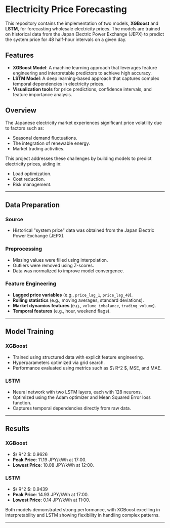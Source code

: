 # Electricity Price Forecasting

This repository contains the implementation of two models, **XGBoost** and **LSTM**, for forecasting wholesale electricity prices. The models are trained on historical data from the Japan Electric Power Exchange (JEPX) to predict the system price for 48 half-hour intervals on a given day.

## Features

- **XGBoost Model**: A machine learning approach that leverages feature engineering and interpretable predictors to achieve high accuracy.
- **LSTM Model**: A deep learning-based approach that captures complex temporal dependencies in electricity prices.
- **Visualization tools** for price predictions, confidence intervals, and feature importance analysis.

## Overview

The Japanese electricity market experiences significant price volatility due to factors such as:

- Seasonal demand fluctuations.
- The integration of renewable energy.
- Market trading activities.

This project addresses these challenges by building models to predict electricity prices, aiding in:

- Load optimization.
- Cost reduction.
- Risk management.

---

## Data Preparation

### Source

- Historical "system price" data was obtained from the Japan Electric Power Exchange (JEPX).

### Preprocessing

- Missing values were filled using interpolation.
- Outliers were removed using Z-scores.
- Data was normalized to improve model convergence.

### Feature Engineering

- **Lagged price variables** (e.g., `price_lag_1`, `price_lag_48`).
- **Rolling statistics** (e.g., moving averages, standard deviations).
- **Market dynamics features** (e.g., `volume_imbalance`, `trading_volume`).
- **Temporal features** (e.g., hour, weekend flags).

---

## Model Training

### XGBoost

- Trained using structured data with explicit feature engineering.
- Hyperparameters optimized via grid search.
- Performance evaluated using metrics such as $\ R^2 \$, MSE, and MAE.

### LSTM

- Neural network with two LSTM layers, each with 128 neurons.
- Optimized using the Adam optimizer and Mean Squared Error loss function.
- Captures temporal dependencies directly from raw data.

---

## Results

### XGBoost

- $\ R^2 \$: 0.9626
- **Peak Price**: 11.19 JPY/kWh at 17:00.
- **Lowest Price**: 10.08 JPY/kWh at 12:00.

### LSTM

- $\ R^2 \$: 0.9439
- **Peak Price**: 14.93 JPY/kWh at 17:00.
- **Lowest Price**: 0.14 JPY/kWh at 11:00.

Both models demonstrated strong performance, with XGBoost excelling in interpretability and LSTM showing flexibility in handling complex patterns.

---
